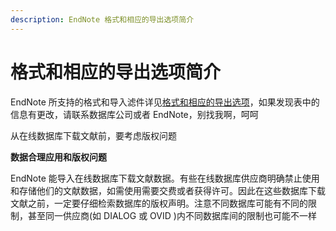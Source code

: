 ```yaml
---
description: EndNote 格式和相应的导出选项简介
---
```


# 格式和相应的导出选项简介

EndNote 所支持的格式和导入滤件详见[格式和相应的导出选项](../Appendices/Output_FrmtswCrspndngImprtOptns.htm)，如果发现表中的信息有更改，请联系数据库公司或者 EndNote，别找我啊，呵呵

从在线数据库下载文献前，要考虑版权问题

**数据合理应用和版权问题**

EndNote 能导入在线数据库下载文献数据。有些在线数据库供应商明确禁止使用和存储他们的文献数据，如需使用需要交费或者获得许可。因此在这些数据库下载文献之前，一定要仔细检索数据库的版权声明。注意不同数据库可能有不同的限制，甚至同一供应商\(如 DIALOG 或 OVID \)内不同数据库间的限制也可能不一样


